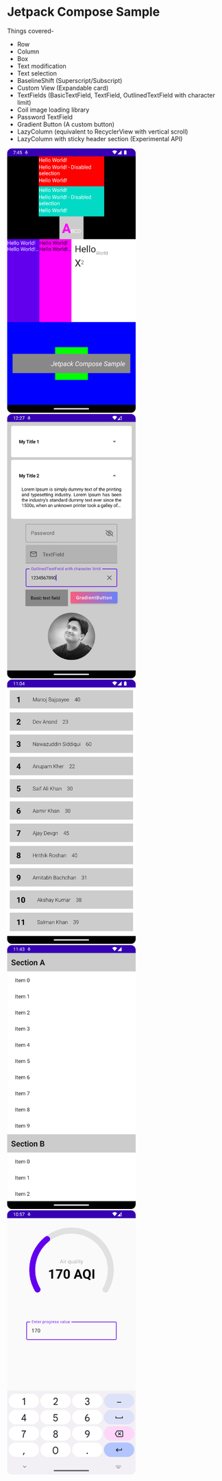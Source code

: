 # Jetpack Compose Sample

Things covered-

* Row
* Column
* Box
* Text modification
* Text selection
* BaselineShift (Superscript/Subscript)
* Custom View (Expandable card)
* TextFields (BasicTextField, TextField, OutlinedTextField with character limit)
* Coil image loading library
* Password TextField
* Gradient Button (A custom button)
* LazyColumn (equivalent to RecyclerView with vertical scroll)
* LazyColumn with sticky header section (Experimental API)

<img src="screenshots/app.png" width="300"> <img src="screenshots/expandable_card_and_text_field.png" width="300"> <img src="screenshots/lazy_column.png" width="300"> <img src="screenshots/lazy_column_with_sticky_header.png" width="300"> <img src="screenshots/circular_progress.png" width="300">

